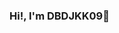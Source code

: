 ### Hi!, I'm DBDJKK09👋

<!--
**DBDJKK09/DBDJKK09** is a ✨ _special_ ✨ repository because its `README.md` (this file) appears on your GitHub profile.

Here are some ideas to get you started:

- 🔭 Every day I try to start something new and improve my programming skills
- 🌱 I’m currently learning Java, because I already know many programming languages and currently I don't think I need to learn more
- 👯 I don't expect to collaborate with anyone, but if the opportunity arises, I wouldn't mind
- 🤔 I’m looking for help with ...
- 💬 Ask me about about almost anything you want
- 📫 You can contact me at my email, although I am not always active, I usually check my email
- 😄 You can call me by my name or by any abbreviation like "dbd"
-->
